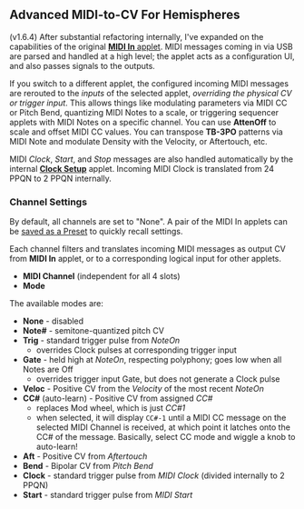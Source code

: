 ## Advanced MIDI-to-CV For Hemispheres

(v1.6.4) After substantial refactoring internally, I've expanded on the capabilities of the original [**MIDI In** applet](https://github.com/Chysn/O_C-HemisphereSuite/wiki/MIDI-In). MIDI messages coming in via USB are parsed and handled at a high level; the applet acts as a configuration UI, and also passes signals to the outputs.

If you switch to a different applet, the configured incoming MIDI messages are rerouted to the _inputs_ of the selected applet, _overriding the physical CV or trigger input_. This allows things like modulating parameters via MIDI CC or Pitch Bend, quantizing MIDI Notes to a scale, or triggering sequencer applets with MIDI Notes on a specific channel. You can use **AttenOff** to scale and offset MIDI CC values. You can transpose **TB-3PO** patterns via MIDI Note and modulate Density with the Velocity, or Aftertouch, etc.

MIDI _Clock_, _Start_, and _Stop_ messages are also handled automatically by the internal **[Clock Setup](https://github.com/djphazer/O_C-BenisphereSuite/wiki/Clock-Setup)** applet. Incoming MIDI Clock is translated from 24 PPQN to 2 PPQN internally.

### Channel Settings

By default, all channels are set to "None". A pair of the MIDI In applets can be [saved as a Preset](https://github.com/djphazer/O_C-BenisphereSuite/wiki/Hemisphere-Config) to quickly recall settings.

Each channel filters and translates incoming MIDI messages as output CV from **MIDI In** applet, or to a corresponding logical input for other applets.
- **MIDI Channel** (independent for all 4 slots)
- **Mode**

The available modes are:
- **None** - disabled
- **Note#** - semitone-quantized pitch CV
- **Trig** - standard trigger pulse from _NoteOn_
  - overrides Clock pulses at corresponding trigger input
- **Gate** - held high at _NoteOn_, respecting polyphony; goes low when all Notes are Off
  - overrides trigger input Gate, but does not generate a Clock pulse
- **Veloc** - Positive CV from the _Velocity_ of the most recent _NoteOn_
- **CC#** (auto-learn) - Positive CV from assigned _CC#_
  - replaces Mod wheel, which is just _CC#1_
  - when selected, it will display `CC#-1` until a MIDI CC message on the selected MIDI Channel is received, at which point it latches onto the CC# of the message. Basically, select CC mode and wiggle a knob to auto-learn!
- **Aft** - Positive CV from _Aftertouch_
- **Bend** - Bipolar CV from _Pitch Bend_
- **Clock** - standard trigger pulse from _MIDI Clock_ (divided internally to 2 PPQN)
- **Start** - standard trigger pulse from _MIDI Start_